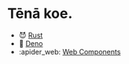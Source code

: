 # Tēnā koe.

- :smiling_imp: [Rust](https://www.rust-lang.org/)
- :space_invader: [Deno](https://deno.land/)
- :apider_web: [Web Components](https://developer.mozilla.org/en-US/docs/Web/Web_Components)
